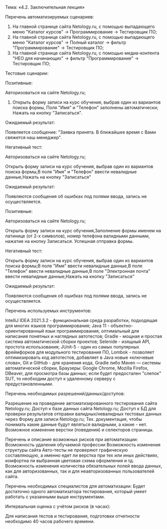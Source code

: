 Тема: «4.2. Заключительная лекция»

Перечень автоматизируемых сценариев:

1. На главной страницe сайта Netology.ru, с помощью выпадающего меню "Каталог курсов" -> Программирование -> Тестировщик ПО;
2. На главной странице сайта Netology.ru, с помощью выпадающего меню "Каталог курсов" -> Полный каталог -> фильтр "Программирование" -> Тестировщик ПО;
3. На главной странице сайта Netology.ru, с помощью медиа-контента "НЕО для начинающих" -> фильтр "Программирование" -> Тестировщик ПО;

Тестовые сценарии:

Позитивные:

Авторизоваться на сайте Netology.ru;

1. Открыть форму записи на курс обучения, выбрав один из вариантов поиска формы, Поля "Имя" и "Телефон" заполнены автоматически; Нажать на кнопку "Записаться".

Ожидаемый результат:

Появляется сообщение: "Заявка принята. В ближайшее время с Вами свяжется наш менеджер".


Негативный тест:

Авторизоваться на сайте Netology.ru;

 Открыть форму записи на курс обучения, выбрав один из вариантов поиска формы,В поля "Имя" и "Телефон" ввести невалидные данные,Нажать на кнопку "Записаться"

Ожидаемый результат:

Появляются сообщения об ошибках под полями ввода, запись не осуществляется.


Позитивные:

Авторизоваться на сайте Netology.ru;

Открыть форму записи на курс обучения,Заполнение формы именем на латинице (от 2-х символов), номер телефона валидными данными, нажатие на кнопку Записаться. Успешная отправка формы.


Негативный тест:

Открыть форму записи на курс обучения, выбрав один из вариантов поиска формы;В поле "Имя" ввести невалидные данные,В поле "Телефон" ввести невалидные данные,В поле "Электронная почта" ввести невалидные данные,Нажать на кнопку "Записаться"

Ожидаемый результат:

Появляются сообщения об ошибках под полями ввода, запись не осуществляется.

Перечень используемых инструментов:

IntelliJ IDEA 2021.3.2 - функциональная среда разработки, подходящая для многих языков программирования;
Java 11 - объектно-ориентированный язык программирования, оптимальный для написания понятных и наглядных автотестов;
Gradle - мощная и простая система автоматической сборки проектов;
Selenide - изящный API, простота использования;
JUnit-5 - один из самых популярных фреймфорков для модульного тестирования ПО,
Lombok - позволяет оптимизировать код автотестов, добавляет в Java новые «ключевые слова»,
Git и GitHub - для хранения кода,
Gradle либо Maven — системы автоматической сборки,
Браузеры: Google Chrome, Mozilla Firefox,
DBeaver, для просмотра базы данных; если будет предостален "слепок" SUT, то необходим доступ к удаленному серверу с предустановленными.

Перечень необходимых разрешений/данных/доступов:

Разрешение на проведение автоматизированного тестирования сайта Netology.ru;
Доступ к базе данных сайта Netology.ru;
Доступ к БД для проверки результатов отправки валидных/невалидных тестовых данных через Форму для записи Netology.ru;
Тех. документация, чтобы понимать какие данные будут являться валидными, а какие - нет.
Возможное изменение верстки (поведения) и селекторов страницы.

Перечень и описание возможных рисков при автоматизации:
Возможность удаления обучаемой профессии
Возможность изменения структуры сайта
Авто-тесты не проверяют графическую составляющую, а именно едет ли верстка при тех или иных действиях, комфортна ли выбранная цветовая схема оформления и тд.
Возможность изменения количества обязательных полей ввода данных, как для авторизованных, так и для неавторизованных пользователей сайта.

Перечень необходимых специалистов для автоматизации:
Будет достаточно одного автоматизатора тестирования, который умеет работать с указанными выше инструментами.

Интервальная оценка с учётом рисков (в часах):

Для написания тестов и тестирования, подготовки отчетности необходимо 40 часов рабочего времени.


